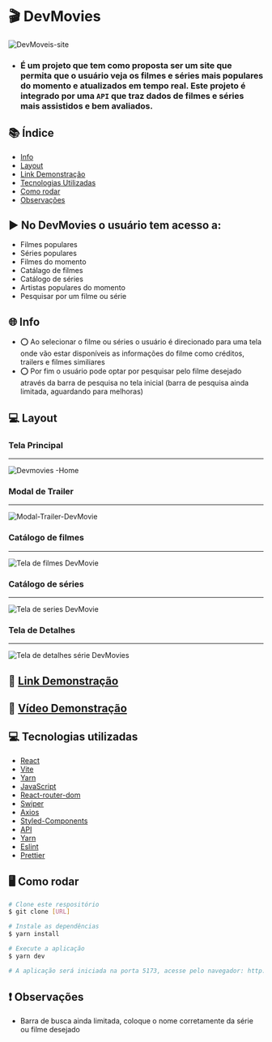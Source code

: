 # 🎬 DevMovies 
![DevMoveis-site](https://github.com/Renanjuniior6/DevMovies-React/assets/106713211/db25271c-a3c1-4e90-8aab-ea34b79dae9e)

- ### É um projeto que tem como proposta ser um site que permita que o usuário veja os filmes e séries mais populares do momento e atualizados em tempo real. Este projeto é integrado por uma `API` que traz dados de filmes e séries mais assistidos e bem avaliados.

## 📚 Índice
- [Info](#-info)
- [Layout](#-layout)
- [Link Demonstração](#-link-demonstração)
- [Tecnologias Utilizadas](#-tecnologias-utilizadas)
- [Como rodar](#-como-rodar)
- [Observações](#-observações)

## ▶ No DevMovies o usuário tem acesso a:
- Filmes populares
- Séries populares
- Filmes do momento
- Catálago de filmes
- Catálogo de séries
- Artistas populares do momento
- Pesquisar por um filme ou série

## 🌐 Info
- ⭕ Ao selecionar o filme ou séries o usuário é direcionado para uma tela onde vão estar disponíveis as informações do filme como créditos, trailers e filmes similiares
- ⭕ Por fim o usuário pode optar por pesquisar pelo filme desejado através da barra de pesquisa no tela inicial (barra de pesquisa ainda limitada, aguardando para melhoras)

## 💻 Layout 
### Tela Principal
<hr />

![Devmovies -Home](https://github.com/Renanjuniior6/DevMovies-React/assets/106713211/b074c41c-44b3-43c7-ba06-b00b174dbe3d)

### Modal de Trailer
<hr />

![Modal-Trailer-DevMovie](https://github.com/Renanjuniior6/DevMovies-React/assets/106713211/1e4c7e32-4297-436b-becc-c98071f8ee56)

### Catálogo de filmes 
<hr />

![Tela de filmes DevMovie](https://github.com/Renanjuniior6/DevMovies-React/assets/106713211/f8f73c40-a4d6-4612-b96a-e557dd3220cf)

### Catálogo de séries
<hr />

![Tela de series DevMovie](https://github.com/Renanjuniior6/DevMovies-React/assets/106713211/5568e25f-876a-4887-830b-600b449a1a28)

### Tela de Detalhes 
<hr />

![Tela de detalhes série DevMovies](https://github.com/Renanjuniior6/DevMovies-React/assets/106713211/27609e0d-f8bb-4caa-9aa7-cbf73047531f)

## 📲 [Link Demonstração](https://dev-m-ovie.netlify.app/)
## 📲 [Vídeo Demonstração](https://www.linkedin.com/feed/update/urn:li:activity:7082920685840310272/)

## 💻 Tecnologias utilizadas 
- [React]()
- [Vite]()
- [Yarn]()
- [JavaScript]()
- [React-router-dom]()
- [Swiper]()
- [Axios]()
- [Styled-Components]()
- [API]()
- [Yarn]()
- [Eslint]()
- [Prettier]()

## 🖥 Como rodar
```bash
# Clone este respositório
$ git clone [URL]

# Instale as dependências
$ yarn install

# Execute a aplicação
$ yarn dev

# A aplicação será iniciada na porta 5173, acesse pelo navegador: http://localhost:5173
```
## ❗ Observações 
- Barra de busca ainda limitada, coloque o nome corretamente da série ou filme desejado
